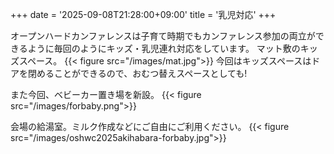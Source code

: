 +++
date = '2025-09-08T21:28:00+09:00'
title = '乳児対応'
+++

オープンハードカンファレンスは子育て時期でもカンファレンス参加の両立ができるように毎回のようにキッズ・乳児連れ対応をしています。
マット敷のキッズスペース。
{{< figure src="/images/mat.jpg">}}
今回はキッズスペースはドアを閉めることができるので、おむつ替えスペースとしても!


また今回、ベビーカー置き場を新設。
{{< figure src="/images/forbaby.png">}}


会場の給湯室。ミルク作成などにご自由にご利用ください。
{{< figure src="/images/oshwc2025akihabara-forbaby.jpg">}}
